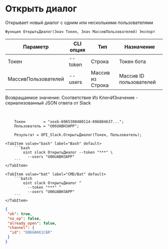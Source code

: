 ﻿---
sidebar_position: 1
---

# Открыть диалог
 Открывает новый диалог с одним или несколькими пользователями



`Функция ОткрытьДиалог(Знач Токен, Знач МассивПользователей) Экспорт`

  | Параметр | CLI опция | Тип | Назначение |
  |-|-|-|-|
  | Токен | --token | Строка | Токен бота |
  | МассивПользователей | --users | Массив из Строка | Массив ID пользователей |

  
  Возвращаемое значение:   Соответствие Из КлючИЗначение - сериализованный JSON ответа от Slack

<br/>




```bsl title="Пример кода"
    Токен        = "xoxb-6965308400114-696804637...";
    Пользователь = "U06UABH3APP";

    Результат = OPI_Slack.ОткрытьДиалог(Токен, Пользователь);
```
    

 <Tabs>
  
    <TabItem value="bash" label="Bash" default>
        ```bash
            oint slack ОткрытьДиалог --token "***" \
              --users "U06UABH3APP"
        ```
    </TabItem>
  
    <TabItem value="bat" label="CMD/Bat" default>
        ```batch
            oint slack ОткрытьДиалог ^
              --token "***" ^
              --users "U06UABH3APP"
        ```
    </TabItem>
</Tabs>


```json title="Результат"
{
 "ok": true,
 "no_op": false,
 "already_open": false,
 "channel": {
  "id": "D06UAKK1C6R"
 }
}
```
